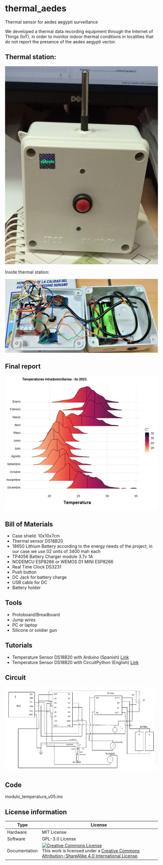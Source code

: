 # thermal_aedes
Thermal sensor for aedes aegypti surveillance

We developed a thermal data recording equipment through the Internet of Things (IoT), in order to monitor indoor thermal conditions in localities that do not report the presence of the aedes aegypti vector.

## Thermal station: 

![Thermal station](thermal_station.png)

Inside thermal station: 

![Thermal station inside](thermal_sensor_inside_web.jpg)


## Final report
![Final reporte graph](ilo_final_report.png)

## Bill of Materials

* Case shield: 10x10x7cm
* Thermal sensor DS18B20
* 18650 Lithium Battery according to the energy needs of the project, in our case we use 02 units of 3400 mah each
* TP4056 Battery Charger module 3.7v 1A
* NODEMCU ESP8266 or WEMOS D1 MINI ESP8266
* Real Time Clock DS3231
* Push button
* DC Jack for battery charge
* USB cable for DC
* Battery holder

## Tools

* Protoboard/Breadboard
* Jump wires
* PC or laptop
* Silicone or soldier gun

## Tutorials

* Temperature Sensor DS18B20 with Arduino (Spanish) <a href="https://naylampmechatronics.com/blog/46_tutorial-sensor-digital-de-temperatura-ds18b20.html"> Link</a>
* Temperature Sensor DS18B20 with CircuitPython (English) <a href="https://learn.adafruit.com/using-ds18b20-temperature-sensor-with-circuitpython"> Link</a>


## Circuit

![circuit](circuito.png)

## Code
modulo_temperatura_v05.ino

## License information 

| **Type** | **License** |
| --- | --- |
| Hardware | MIT License|
| Software | GPL-3.0 License |
| Documentation | <a rel="license" href="https://creativecommons.org/licenses/by-sa/4.0/?ref=chooser-v1"><img alt="Creative Commons License" style="border-width:0" src="https://i.creativecommons.org/l/by-sa/4.0/88x31.png" /></a><br />This work is licensed under a <a rel="license" href="https://creativecommons.org/licenses/by-sa/4.0/?ref=chooser-v1">Creative Commons Attribution-ShareAlike 4.0 International License</a>. |
